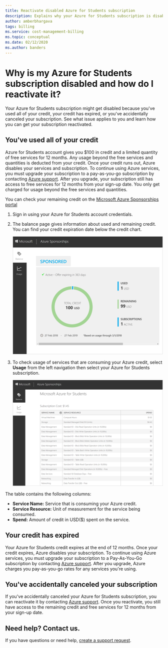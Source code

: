 ```yaml
---
title: Reactivate disabled Azure for Students subscription
description: Explains why your Azure for Students subscription is disabled and how to reactivate it.
author: amberbhargava
tags: billing
ms.service: cost-management-billing
ms.topic: conceptual
ms.date: 02/12/2020
ms.author: banders
---
```

# Why is my Azure for Students subscription disabled and how do I reactivate it?

Your Azure for Students subscription might get disabled because you've used all of your credit, your credit has expired, or you've accidentally canceled your subscription. See what issue applies to you and learn how you can get your subscription reactivated.

## You've used all of your credit

Azure for Students account gives you $100 in credit and a limited quantity of free services for 12 months. Any usage beyond the free services and quantities is deducted from your credit. Once your credit runs out, Azure disables your services and subscription. To continue using Azure services, you must upgrade your subscription to a pay-as-you-go subscription by contacting [Azure support](https://portal.azure.com/?#blade/Microsoft_Azure_Support/HelpAndSupportBlade). After you upgrade, your subscription still has access to free services for 12 months from your sign-up date. You only get charged for usage beyond the free services and quantities.

You can check your remaining credit on the [Microsoft Azure Sponsorships portal](https://www.microsoftazuresponsorships.com/balance)

1. Sign in using your Azure for Students account credentials.
2. The balance page gives information about used and remaining credit. You can find your credit expiration date below the credit chart.  

    ![Screenshot that shows credit information for Azure for Students subscription](./media/azurestudents-subscription-disabled/azurestudents-credit-balance.png)

3. To check usage of services that are consuming your Azure credit, select **Usage** from the left navigation then select your Azure for Students subscription.

    ![Screenshot that shows usage information for Azure for Students credit](./media/azurestudents-subscription-disabled/azurestudents-credit-usage.png)

The table contains the following columns:

* **Service Name:** Service that is consuming your Azure credit.
* **Service Resource:** Unit of measurement for the service being consumed.
* **Spend:** Amount of credit in USD($) spent on the service.

## Your credit has expired

Your Azure for Students credit expires at the end of 12 months. Once your credit expires, Azure disables your subscription. To continue using Azure services, you must upgrade your subscription to a Pay-As-You-Go subscription by contacting [Azure support](https://portal.azure.com/?#blade/Microsoft_Azure_Support/HelpAndSupportBlade). After you upgrade, Azure charges you pay-as-you-go rates for any services you're using.

## You've accidentally canceled your subscription

If you've accidentally canceled your Azure for Students subscription, you can reactivate it by contacting [Azure support](https://portal.azure.com/?#blade/Microsoft_Azure_Support/HelpAndSupportBlade). Once you reactivate, you still have access to the remaining credit and free services for 12 months from your sign-up date.

## Need help? Contact us.

If you have questions or need help,  [create a support request](https://go.microsoft.com/fwlink/?linkid=2083458).
